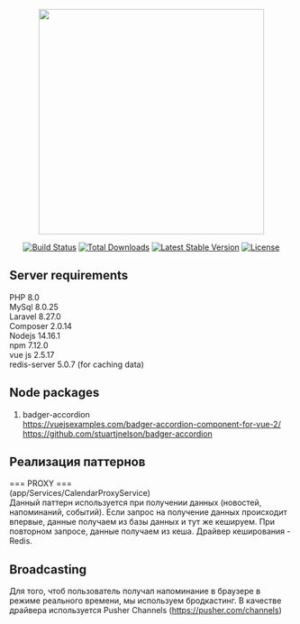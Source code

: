 <p align="center"><a href="https://laravel.com" target="_blank"><img src="https://raw.githubusercontent.com/laravel/art/master/logo-lockup/5%20SVG/2%20CMYK/1%20Full%20Color/laravel-logolockup-cmyk-red.svg" width="400"></a></p>

<p align="center">
<a href="https://travis-ci.org/laravel/framework"><img src="https://travis-ci.org/laravel/framework.svg" alt="Build Status"></a>
<a href="https://packagist.org/packages/laravel/framework"><img src="https://img.shields.io/packagist/dt/laravel/framework" alt="Total Downloads"></a>
<a href="https://packagist.org/packages/laravel/framework"><img src="https://img.shields.io/packagist/v/laravel/framework" alt="Latest Stable Version"></a>
<a href="https://packagist.org/packages/laravel/framework"><img src="https://img.shields.io/packagist/l/laravel/framework" alt="License"></a>
</p>

## Server requirements
PHP 8.0 <br>
MySql 8.0.25 <br>
Laravel 8.27.0 <br>
Composer 2.0.14 <br>
Nodejs 14.16.1 <br>
npm 7.12.0 <br>
vue js 2.5.17 <br>
redis-server 5.0.7 (for caching data) <br>

## Node packages
1. badger-accordion <br>
https://vuejsexamples.com/badger-accordion-component-for-vue-2/ <br>
https://github.com/stuartjnelson/badger-accordion <br>

## Реализация паттернов
=== PROXY === <br>
(app/Services/CalendarProxyService) <br>
Данный паттерн используется при получении данных (новостей, напоминаний, событий). Если запрос на получение данных происходит впервые,
данные получаем из базы данных и тут же кешируем. При повторном запросе, данные получаем из кеша. Драйвер кеширования - Redis. <br>

## Broadcasting
Для того, чтоб пользователь получал напоминание в браузере в режиме реального времени, мы используем бродкастинг.
В качестве драйвера используется Pusher Channels (https://pusher.com/channels)
